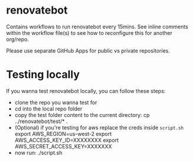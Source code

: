 # renovatebot

Contains workflows to run renovatebot every 15mins. See inline comments within the workflow file(s) to see how to reconfigure this for another org/repo.

Please use separate GitHub Apps for public vs private repositories.

# Testing locally

If you wanna test renovatebot locally, you can follow these steps:

- clone the repo you wanna test for
- cd into the local repo folder
- copy the test folder content  to the current directory: 
    cp ../renovatebot/test/* .
- (Optional) if you're testing for aws replace the creds inside `script.sh`
    export AWS_REGION=us-west-2
    export AWS_ACCESS_KEY_ID=XXXXXXXX
    export AWS_SECRET_ACCESS_KEY=XXXXXXX
- now run: ./script.sh